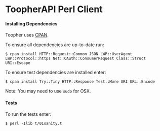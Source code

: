 # ToopherAPI Perl Client

#### Installing Dependencies
Toopher uses [CPAN](http://www.cpan.org/).

To ensure all dependencies are up-to-date run:
```shell
$ cpan install HTTP::Request::Common JSON LWP::UserAgent LWP::Protocol::https Net::OAuth::ConsumerRequest Class::Struct URI::Escape
```

To ensure test dependencies are installed enter:
```shell
$ cpan install Try::Tiny HTTP::Response Test::More URI URL::Encode
```

Note: You may need to use `sudo` for OSX.

#### Tests
To run the tests enter:
```shell
$ perl -Ilib t/01sanity.t
```
